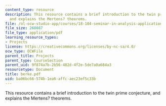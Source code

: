 ```yaml
---
content_type: resource
description: This resource contains a brief introduction to the twin prime conjecture,
  and explains the Mertens? theorems.
file: /ol-ocw-studio-app/courses/18-104-seminar-in-analysis-applications-to-number-theory-fall-2006/ba06bc66574b1ea6affcaec23ef5c33b_berke.pdf
file_size: 268087
file_type: application/pdf
learning_resource_types:
- Projects
license: https://creativecommons.org/licenses/by-nc-sa/4.0/
ocw_type: OCWFile
parent_title: Projects
parent_type: CourseSection
parent_uid: 9f874a7b-2b56-482d-4f2e-5de7a0a684a3
resourcetype: Document
title: berke.pdf
uid: ba06bc66-574b-1ea6-affc-aec23ef5c33b
---
```

This resource contains a brief introduction to the twin prime conjecture, and explains the Mertens? theorems.